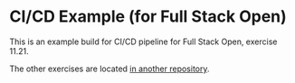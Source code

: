 # CI/CD Example (for Full Stack Open)

This is an example build for CI/CD pipeline for Full Stack Open, exercise 11.21.

The other exercises are located [in another repository](https://github.com/teemuoksanen/full-stack-open-pokedex/).
